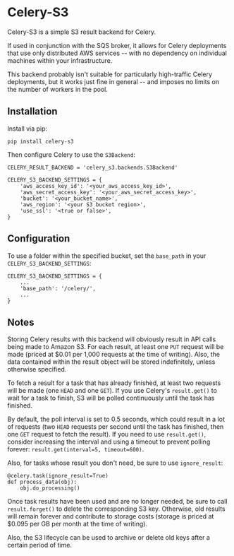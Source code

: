 # Celery-S3

Celery-S3 is a simple S3 result backend for Celery.

If used in conjunction with the SQS broker, it allows for Celery deployments
that use only distributed AWS services -- with no dependency on individual
machines within your infrastructure.

This backend probably isn't suitable for particularly high-traffic Celery
deployments, but it works just fine in general -- and imposes no limits on the
number of workers in the pool.

## Installation

Install via pip:

`pip install celery-s3`

Then configure Celery to use the `S3Backend`:

    CELERY_RESULT_BACKEND = 'celery_s3.backends.S3Backend'

    CELERY_S3_BACKEND_SETTINGS = {
        'aws_access_key_id': '<your_aws_access_key_id>',
        'aws_secret_access_key': '<your_aws_secret_access_key>',
        'bucket': '<your_bucket_name>',
        'aws_region': '<your S3 bucket region>',
        'use_ssl': '<true or false>',
    }

## Configuration

To use a folder within the specified bucket, set the `base_path` in your
`CELERY_S3_BACKEND_SETTINGS`:


    CELERY_S3_BACKEND_SETTINGS = {
        ...
        'base_path': '/celery/',
        ...
    }

## Notes

Storing Celery results with this backend will obviously result in API calls
being made to Amazon S3.  For each result, at least one `PUT` request will be
made (priced at $0.01 per 1,000 requests at the time of writing).  Also, the
data contained within the result object will be stored indefinitely, unless
otherwise specified.

To fetch a result for a task that has already finished, at least two requests
will be made (one `HEAD` and one `GET`).  If you use Celery's `result.get()` to
wait for a task to finish, S3 will be polled continuously until the task has
finished.

By default, the poll interval is set to 0.5 seconds, which could result in
a lot of requests (two `HEAD` requests per second until the task has finished,
then one `GET` request to fetch the result).  If you need to use
`result.get()`, consider increasing the interval and using a timeout to prevent
polling forever: `result.get(interval=5, timeout=600)`.

Also, for tasks whose result you don't need, be sure to use `ignore_result`:

    @celery.task(ignore_result=True)
    def process_data(obj):
        obj.do_processing()

Once task results have been used and are no longer needed, be sure to call
`result.forget()` to delete the corresponding S3 key.  Otherwise, old results
will remain forever and contribute to storage costs (storage is priced at
$0.095 per GB per month at the time of writing).

Also, the S3 lifecycle can be used to archive or delete old keys after
a certain period of time.
